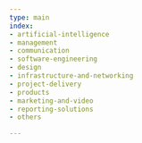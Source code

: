 ```yaml
---
type: main
index:
- artificial-intelligence
- management
- communication
- software-engineering
- design
- infrastructure-and-networking
- project-delivery
- products
- marketing-and-video
- reporting-solutions
- others

---
```


